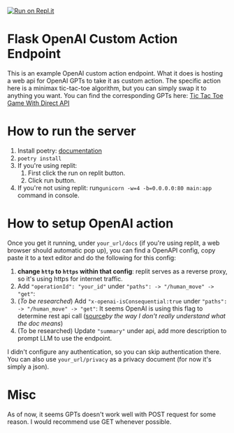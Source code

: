 [![Run on Repl.it](https://replit.com/badge/github/jianghoy/FlaskOpenAICustomActionEndpoint)](https://replit.com/new/github/jianghoy/FlaskOpenAICustomActionEndpoint)

# Flask OpenAI Custom Action Endpoint
This is an example OpenAI custom action endpoint. What it does is hosting a web api for OpenAI GPTs to take it as custom action. The specific action here is a minimax tic-tac-toe algorithm, but you can simply swap it to anything you want. You can find the corresponding GPTs here: [Tic Tac Toe Game With Direct API](https://chat.openai.com/g/g-gLuNmwdjS-tic-tac-toe-game-with-direct-api-play)

# How to run the server
1. Install poetry: [documentation](https://python-poetry.org/docs/)
2. `poetry install` 
1. If you're using replit:
   1. First click the run on replit button.
   2. Click run button.
3. If you're not using replit: run`gunicorn -w=4 -b=0.0.0.0:80 main:app` command in console.

# How to setup OpenAI action
Once you get it running, under `your_url/docs` (if you're using replit, a web browser should automatic pop up), you can find a OpenAPI config, copy paste it to a text editor and do the following for this config:
1. **change `http` to `https` within that config**: replit serves as a reverse proxy, so it's using https for internet traffic.
2.  Add `"operationId": "your_id"` under  `"paths": -> "/human_move" -> "get"`: 
3.  (*To be researched*) Add `"x-openai-isConsequential:true` under  `"paths": -> "/human_move" -> "get"`: It seems OpenAI is using this flag to determine rest api call ([source](https://platform.openai.com/docs/actions/consequential-flag)*by the way I don't really understand what the doc means*)
4.  (To be researched) Update `"summary"` under api, add more description to prompt LLM to use the endpoint.

I didn't configure any authentication, so you can skip authentication there. You can also use `your_url/privacy` as a privacy document (for now it's simply a json).

# Misc
As of now, it seems GPTs doesn't work well with POST request for some reason. I would recommend use GET whenever possible.